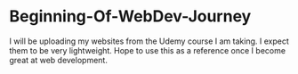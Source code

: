 # Beginning-Of-WebDev-Journey
I will be uploading my websites from the Udemy course I am taking. I expect them to be very lightweight. Hope to use this as a reference once I become great at web development.

